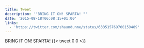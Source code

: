```yaml
---
title: Tweet
description: '"BRING IT ON! SPARTA! "'
date: '2015-08-18T06:08:15+01:00'
links:
  - 'https://twitter.com/shaundunne/status/633515769700159489'
---
```

BRING IT ON! SPARTA! 
      {{< tweet 0 0 >}}
    

